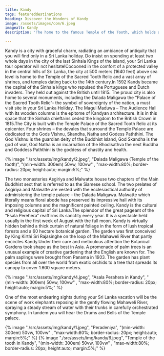 ```yaml
---
title: Kandy
tags: featureddestinations
heading: Discover the Wonders of Kandy
image: /assets/images/com/6.jpeg
imagealt: Kandy 
description: 'The home to the famous Temple of the Tooth, which holds a sacred relic of Buddha, and boasts a rich history and culture'

---
```


Kandy is a city with graceful charm, radiating an ambiance of antiquity that you will find only in a Sri Lanka holiday. Do insist on spending at least two whole days in the city of the last Sinhala Kings of the island, your Sri Lanka tour operator will not hesitate!Cocooned in the comfort of a protected valley in the central hills of Sri Lanka, the city at 500 meters (1640 feet) above sea level is home to the Temple of the Sacred Tooth Relic and a vast array of shrines, and temples dating back to the 14th century.In 1592 Kandy became the capital of the Sinhala kings who repulsed the Portuguese and Dutch invaders. They held out against the British until 1815.
 The proud city is also home to several monuments, including the Dalada Maligawa the “Palace of the Sacred Tooth Relic”- the symbol of sovereignty of the nation, a must visit site in your Sri Lanka Holiday. The Magul Maduwa – The Audience Hall with its wooden columns is the epitome of Kandyan architecture. It is in this space that the Sinhala chieftains ceded the kingdom to the British Crown in 1815.The City is built with the Temple Palace of the Sacred Tooth Relic at its epicenter. Four shrines – the devales that surround the Temple Palace are dedicated to the Gods Vishnu, Skandha, Natha and Godess Paththini. The God Vishnu is the guardian deity of the Buddhist Island, God Skandha is the god of war, God Natha is an incarnation of the Bhodisathva the next Buddha and Goddess Paththini is the goddess of chastity and health.  

{% image "./src/assets/img/kandy/2.jpeg", "Dalada Maligawa (Temple of the tooth)", "(min-width: 300em) 50vw, 100vw" , "max-width:80%; border-radius: 20px; height:auto; margin:5%;" %}


The two monasteries Asgiriya and Malwatte house two chapters of the Main Buddhist sect that is referred to as the Siamese school. The two prelates of Asgiriya and Malwatte are vested with the ecclesiastical authority of administering the temple palace – the Dalada Maligawa. Malwatte which literally means floral abode has preserved its impressive hall with its imposing columns and the magnificent painted ceiling. Kandy is the cultural and religious capital of Sri Lanka.The splendor of the great pageant of the “Esala Perehera” reaffirms its sanctity every year. It is a spectacle held usually in the first week of August with the full moon.  Kandy is virtually hidden behind a thick curtain of natural foliage in the form of lush tropical forests and a 60 hectare botanical garden. The garden was first conceived by King Kirthi Sri Rajasinghe on the loop of the Mahaweli River that partly encircles Kandy.Under their care and meticulous attention the Botanical Gardens took shape as the best in Asia. A promenade of palm trees is an unusual example of creative gardening that the English are known for. The palm saplings were brought from Panama in 1903. The garden has plant species from all over the world from exotic orchids to a tree that spreads its canopy to cover 1.600 square meters.


{% image "./src/assets/img/kandy/4.jpeg", "Asala Perahera in Kandy", "(min-width: 300em) 50vw, 100vw" , "max-width:80%; border-radius: 20px; height:auto; margin:5%;" %}



One of the most endearing sights during your Sri Lanka vacation will be the scene of work elephants reposing in the gently flowing Mahaweli River, spraying a steady stream of water with their trunks in carefully orchestrated symphony. In tandem you will hear the Drums and Bells of the Temple palace.

{% image "./src/assets/img/kandy/1.jpeg", "Peradeniya", "(min-width: 300em) 50vw, 100vw" , "max-width:80%; border-radius: 20px; height:auto; margin:5%;" %}
{% image "./src/assets/img/kandy/6.jpeg", "Temple of the tooth in Kandy", "(min-width: 300em) 50vw, 100vw" , "max-width:80%; border-radius: 20px; height:auto; margin:5%;" %}
